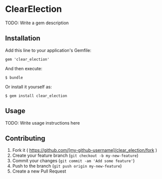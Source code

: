 # ClearElection

TODO: Write a gem description

## Installation

Add this line to your application's Gemfile:

    gem 'clear_election'

And then execute:

    $ bundle

Or install it yourself as:

    $ gem install clear_election

## Usage

TODO: Write usage instructions here

## Contributing

1. Fork it ( https://github.com/[my-github-username]/clear_election/fork )
2. Create your feature branch (`git checkout -b my-new-feature`)
3. Commit your changes (`git commit -am 'Add some feature'`)
4. Push to the branch (`git push origin my-new-feature`)
5. Create a new Pull Request
